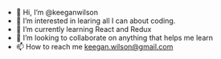 - 👋 Hi, I’m @keeganwilson
- 👀 I’m interested in learing all I can about coding.
- 🌱 I’m currently learning React and Redux
- 💞️ I’m looking to collaborate on anything that helps me learn
- 📫 How to reach me keegan.wilson@gmail.com

<!---
keeganwilson/keeganwilson is a ✨ special ✨ repository because its `README.md` (this file) appears on your GitHub profile.
You can click the Preview link to take a look at your changes.
--->
